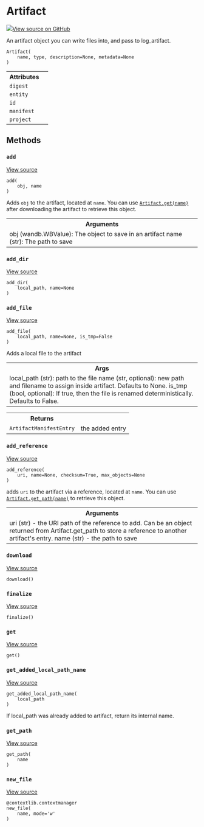 # Artifact

<!-- Insert buttons and diff -->


[![](https://www.tensorflow.org/images/GitHub-Mark-32px.png)View source on GitHub](https://www.github.com/wandb/client/tree/master/wandb/sdk/wandb_artifacts.py#L37-L302)




An artifact object you can write files into, and pass to log_artifact.

<pre><code>Artifact(
    name, type, description=None, metadata=None
)</code></pre>



<!-- Placeholder for "Used in" -->




<!-- Tabular view -->
<table>
<tr><th>Attributes</th></tr>

<tr>
<td>
<code>digest</code>
</td>
<td>

</td>
</tr><tr>
<td>
<code>entity</code>
</td>
<td>

</td>
</tr><tr>
<td>
<code>id</code>
</td>
<td>

</td>
</tr><tr>
<td>
<code>manifest</code>
</td>
<td>

</td>
</tr><tr>
<td>
<code>project</code>
</td>
<td>

</td>
</tr>
</table>



## Methods

<h3 id="add"><code>add</code></h3>

<a target="_blank" href="https://www.github.com/wandb/client/tree/master/wandb/sdk/wandb_artifacts.py#L220-L262">View source</a>

<pre><code>add(
    obj, name
)</code></pre>

Adds `obj` to the artifact, located at `name`. You can
use <a href="../Library/Artifact.md#get"><code>Artifact.get(name)</code></a> after downloading the artifact to retrieve this object.

<!-- Tabular view -->
<table>
<tr><th>Arguments</th></tr>
<tr>
<td>
obj (wandb.WBValue): The object to save in an artifact
name (str): The path to save
</td>
</tr>

</table>



<h3 id="add_dir"><code>add_dir</code></h3>

<a target="_blank" href="https://www.github.com/wandb/client/tree/master/wandb/sdk/wandb_artifacts.py#L150-L183">View source</a>

<pre><code>add_dir(
    local_path, name=None
)</code></pre>




<h3 id="add_file"><code>add_file</code></h3>

<a target="_blank" href="https://www.github.com/wandb/client/tree/master/wandb/sdk/wandb_artifacts.py#L124-L148">View source</a>

<pre><code>add_file(
    local_path, name=None, is_tmp=False
)</code></pre>

Adds a local file to the artifact


<!-- Tabular view -->
<table>
<tr><th>Args</th></tr>
<tr>
<td>
local_path (str): path to the file
name (str, optional): new path and filename to assign inside artifact. Defaults to None.
is_tmp (bool, optional): If true, then the file is renamed deterministically. Defaults to False.
</td>
</tr>

</table>



<!-- Tabular view -->
<table>
<tr><th>Returns</th></tr>

<tr>
<td>
<code>ArtifactManifestEntry</code>
</td>
<td>
the added entry
</td>
</tr>
</table>



<h3 id="add_reference"><code>add_reference</code></h3>

<a target="_blank" href="https://www.github.com/wandb/client/tree/master/wandb/sdk/wandb_artifacts.py#L185-L218">View source</a>

<pre><code>add_reference(
    uri, name=None, checksum=True, max_objects=None
)</code></pre>

adds `uri` to the artifact via a reference, located at `name`. 
You can use <a href="../Library/Artifact.md#get_path"><code>Artifact.get_path(name)</code></a> to retrieve this object.

<!-- Tabular view -->
<table>
<tr><th>Arguments</th></tr>
<tr>
<td>
uri (str) - the URI path of the reference to add. Can be an object returned from
Artifact.get_path to store a reference to another artifact's entry.
name (str) - the path to save
</td>
</tr>

</table>



<h3 id="download"><code>download</code></h3>

<a target="_blank" href="https://www.github.com/wandb/client/tree/master/wandb/sdk/wandb_artifacts.py#L274-L275">View source</a>

<pre><code>download()</code></pre>




<h3 id="finalize"><code>finalize</code></h3>

<a target="_blank" href="https://www.github.com/wandb/client/tree/master/wandb/sdk/wandb_artifacts.py#L280-L286">View source</a>

<pre><code>finalize()</code></pre>




<h3 id="get"><code>get</code></h3>

<a target="_blank" href="https://www.github.com/wandb/client/tree/master/wandb/sdk/wandb_artifacts.py#L277-L278">View source</a>

<pre><code>get()</code></pre>




<h3 id="get_added_local_path_name"><code>get_added_local_path_name</code></h3>

<a target="_blank" href="https://www.github.com/wandb/client/tree/master/wandb/sdk/wandb_artifacts.py#L264-L269">View source</a>

<pre><code>get_added_local_path_name(
    local_path
)</code></pre>

If local_path was already added to artifact, return its internal name.


<h3 id="get_path"><code>get_path</code></h3>

<a target="_blank" href="https://www.github.com/wandb/client/tree/master/wandb/sdk/wandb_artifacts.py#L271-L272">View source</a>

<pre><code>get_path(
    name
)</code></pre>




<h3 id="new_file"><code>new_file</code></h3>

<a target="_blank" href="https://www.github.com/wandb/client/tree/master/wandb/sdk/wandb_artifacts.py#L109-L122">View source</a>

<pre><code>@contextlib.contextmanager</code>
<code>new_file(
    name, mode=&#x27;w&#x27;
)</code></pre>







